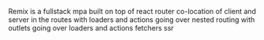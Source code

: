 Remix is a fullstack mpa
built on top of react router
co-location of client and server in the routes with loaders and actions
going over nested routing with outlets
going over loaders and actions
fetchers
ssr
